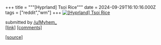 +++
title = """[Hyprland] Tsoi Rice"""
date = 2024-09-29T16:10:16.000Z
tags = ["reddit","wm"]
+++
[![[Hyprland] Tsoi Rice](https://preview.redd.it/67jdor3qvrrd1.png?width=640&crop=smart&auto=webp&s=e0c1359ba54556e45dcd3843bc662cb901bfeb57 "[Hyprland] Tsoi Rice")](https://www.reddit.com/r/unixporn/comments/1fs7xk0/hyprland_tsoi_rice/)

submitted by [/u/Myhem\_](https://www.reddit.com/user/Myhem_)  
[\[link\]](https://i.redd.it/67jdor3qvrrd1.png) [\[comments\]](https://www.reddit.com/r/unixporn/comments/1fs7xk0/hyprland_tsoi_rice/)

[[source]](https://www.reddit.com/r/unixporn/comments/1fs7xk0/hyprland_tsoi_rice/)
